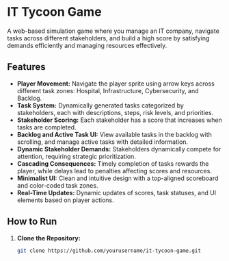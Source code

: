 # IT Tycoon Game

A web-based simulation game where you manage an IT company, navigate tasks across different stakeholders, and build a high score by satisfying demands efficiently and managing resources effectively.

## Features

- **Player Movement:** Navigate the player sprite using arrow keys across different task zones: Hospital, Infrastructure, Cybersecurity, and Backlog.
- **Task System:** Dynamically generated tasks categorized by stakeholders, each with descriptions, steps, risk levels, and priorities.
- **Stakeholder Scoring:** Each stakeholder has a score that increases when tasks are completed.
- **Backlog and Active Task UI:** View available tasks in the backlog with scrolling, and manage active tasks with detailed information.
- **Dynamic Stakeholder Demands:** Stakeholders dynamically compete for attention, requiring strategic prioritization.
- **Cascading Consequences:** Timely completion of tasks rewards the player, while delays lead to penalties affecting scores and resources.
- **Minimalist UI:** Clean and intuitive design with a top-aligned scoreboard and color-coded task zones.
- **Real-Time Updates:** Dynamic updates of scores, task statuses, and UI elements based on player actions.

## How to Run

1. **Clone the Repository:**

   ```bash
   git clone https://github.com/yourusername/it-tycoon-game.git
